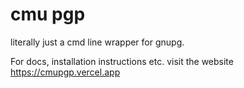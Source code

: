 # **cmu pgp**

literally just a cmd line wrapper for gnupg.

For docs, installation instructions etc. visit the website
https://cmupgp.vercel.app
